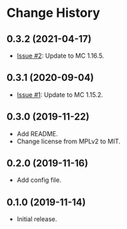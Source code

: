 
Change History
==============

0.3.2 (2021-04-17)
------------------
- [Issue #2](https://github.com/cpburnz/minecraft-prometheus-exporter/pull/2): Update to MC 1.16.5.


0.3.1 (2020-09-04)
------------------

- [Issue #1](https://github.com/cpburnz/minecraft-prometheus-exporter/pull/1): Update to MC 1.15.2.


0.3.0 (2019-11-22)
------------------

- Add README.
- Change license from MPLv2 to MIT.


0.2.0 (2019-11-16)
------------------

- Add config file.


0.1.0 (2019-11-14)
------------------

- Initial release.

